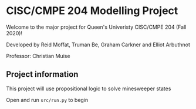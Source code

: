 # CISC/CMPE 204 Modelling Project

Welcome to the major project for Queen's Univeristy CISC/CMPE 204 (Fall 2020)!

Developed by Reid Moffat, Truman Be, Graham Carkner and Elliot Arbuthnot

Professor: Christian Muise

## Project information

This project will use propositional logic to solve minesweeper states

Open and run `src/run.py` to begin
